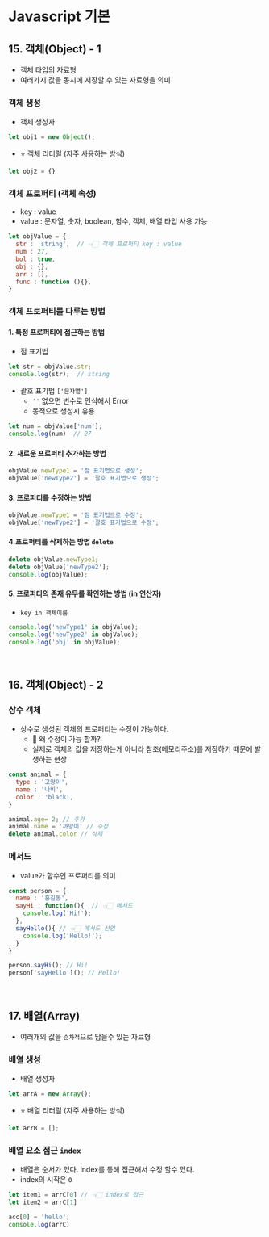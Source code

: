 # Javascript 기본

## 15. 객체(Object) - 1

- 객체 타입의 자료형
- 여러가지 값을 동시에 저장할 수 있는 자료형을 의미

### 객체 생성

- 객체 생성자

```javascript
let obj1 = new Object(); 
```

- ⭐️ 객체 리터럴 (자주 사용하는 방식)

```javascript
let obj2 = {} 
```

### 객체 프로퍼티 (객체 속성)

- key : value
- value : 문자열, 숫자, boolean, 함수, 객체, 배열 타입 사용 가능  

```javascript
let objValue = {
  str : 'string',  // 👈🏻 객체 프로퍼티 key : value 
  num : 27, 
  bol : true,
  obj : {}, 
  arr : [], 
  func : function (){},
}
```

### 객체 프로퍼티를 다루는 방법

#### 1. 특정 프로퍼티에 접근하는 방법

- 점 표기법

```javascript
let str = objValue.str;
console.log(str);  // string
```

- 괄호 표기법 `['문자열']`
  - `''` 없으면 변수로 인식해서 Error
  - 동적으로 생성시 유용

```javascript
let num = objValue['num']; 
console.log(num)  // 27 
```

#### 2. 새로운 프로퍼티 추가하는 방법

```javascript
objValue.newType1 = '점 표기법으로 생성'; 
objValue['newType2'] = '괄호 표기법으로 생성'; 
```

#### 3. 프로퍼티를 수정하는 방법  

```javascript
objValue.newType1 = '점 표기법으로 수정'; 
objValue['newType2'] = '괄호 표기법으로 수정'; 
```

#### 4.프로퍼티를 삭제하는 방법 `delete`

```javascript
delete objValue.newType1;
delete objValue['newType2'];
console.log(objValue);
```

#### 5. 프로퍼티의 존재 유무를 확인하는 방법 (in 연산자)

- `key in 객체이름`

```javascript
console.log('newType1' in objValue);
console.log('newType2' in objValue);
console.log('obj' in objValue);
```

<br/>

## 16. 객체(Object) - 2

### 상수 객체

- 상수로 생성된 객체의 프로퍼티는 수정이 가능하다.
  - 🤔 왜 수정이 가능 할까?
  - 실제로 객체의 값을 저장하는게 아니라 참조(메모리주소)를 저장하기 때문에 발생하는 현상

```javascript
const animal = {
  type : '고양이',
  name : '나비',
  color : 'black',
}

animal.age= 2; // 추가 
animal.name = '까망이' // 수정 
delete animal.color // 삭제 
```

### 메서드

- value가 함수인 프로퍼티를 의미

```javascript
const person = {
  name : '홍길동', 
  sayHi : function(){  // 👈🏻 메서드 
    console.log('Hi!');
  },
  sayHello(){ // 👈🏻 메서드 선언 
    console.log('Hello!');
  }
}

person.sayHi(); // Hi! 
person['sayHello'](); // Hello! 
```

<br/>

## 17. 배열(Array)

- 여러개의 값을 `순차적`으로 담을수 있는 자료형

### 배열 생성

- 배열 생성자

```javascript
let arrA = new Array(); 
```

- ⭐️ 배열 리터럴 (자주 사용하는 방식)

```javascript
let arrB = [];
```

### 배열 요소 접근 `index`

- 배열은 순서가 있다. index를 통해 접근해서 수정 할수 있다.
- index의 시작은 `0`

```javascript
let item1 = arrC[0] // 👈🏻 index로 접근 
let item2 = arrC[1] 

acc[0] = 'hello';
console.log(arrC)
```
